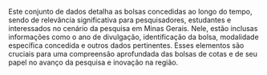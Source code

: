 Este conjunto de dados detalha as bolsas concedidas ao longo do tempo, sendo de relevância significativa para pesquisadores, estudantes e interessados no cenário da pesquisa em Minas Gerais.
Nele, estão inclusas informações como o ano de divulgação, identificação da bolsa, modalidade específica concedida e outros dados pertinentes. Esses elementos são cruciais para uma compreensão aprofundada das bolsas de cotas e de seu papel no avanço da pesquisa e inovação na região.
